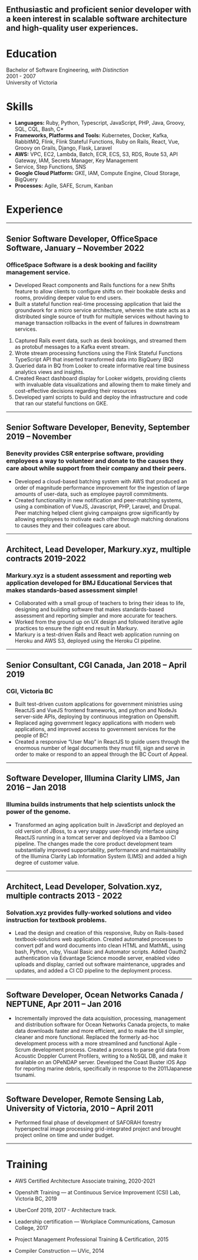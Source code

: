 
## Enthusiastic and proficient senior developer with a keen interest in scalable software architecture and high-quality user experiences.
# Education
Bachelor of Software Engineering, <em>with Distinction</em><br/>
2001 - 2007 <br/>
University of Victoria
# Skills
* **Languages:** Ruby, Python, Typescript, JavaScript, PHP, Java, Groovy, SQL, CQL, Bash, C*
* **Frameworks, Platforms and Tools:** Kubernetes, Docker, Kafka,
  RabbitMQ, Flink, Flink Stateful Functions, Ruby on Rails, React, Vue, Groovy on Grails, Django, Flask, Laravel
* **AWS:** VPC, EC2, Lambda, Batch, ECR, ECS, S3, RDS, Route 53, API Gateway, IAM, Secrets Manager, Key Management
* Service, Step Functions, SNS
* **Google Cloud Platform:** GKE, IAM, Compute Engine, Cloud Storage, BigQuery
* **Processes:** Agile, SAFE, Scrum, Kanban

# Experience
----
## Senior Software Developer, OfficeSpace Software, January – November 2022
### OfficeSpace Software is a desk booking and facility management service.
* Developed React components and Rails functions for a new Shifts feature to allow clients to configure shifts on their bookable desks and rooms, providing deeper value to end users.
* Built a stateful function real-time processing application that laid the groundwork for a micro service architecture, wherein the state acts as a distributed single source of truth for multiple services without having to manage transaction rollbacks in the event of failures in downstream services.
1.	Captured Rails event data, such as desk bookings, and streamed them as protobuf messages to a Kafka event stream.
2.	Wrote stream processing functions using the Flink Stateful Functions TypeScript API that inserted transformed data into BigQuery (BQ)
3.	Queried data in BQ from Looker to create informative real time business analytics views and insights.
4.	Created React dashboard display for Looker widgets, providing clients with invaluable data visualizations and allowing them to make timely and cost-effective decisions regarding their resources
5.	Developed yaml scripts to build and deploy the infrastructure and code that ran our stateful functions on GKE.

----
## Senior Software Developer, Benevity, September 2019 – November
### Benevity provides CSR enterprise software, providing employees a way to volunteer and donate to the causes they care about while support from their company and their peers.
* Developed a cloud-based batching system with AWS that produced an order of magnitude performance improvement for the ingestion of large amounts of user-data, such as employee payroll commitments.
* Created functionality in new notification and peer-matching systems, using a combination of VueJS, Javascript, PHP, Laravel, and Drupal. Peer matching helped client giving campaigns grow significantly by allowing employees to motivate each other through matching donations to causes they and their colleagues care about.

----
## Architect, Lead Developer, Markury.xyz, multiple contracts 2019-2022
### Markury.xyz is a student assessment and reporting web application developed for BMJ Educational Services that makes standards-based assessment simple!
* Collaborated with a small group of teachers to bring their ideas to life, designing and building software that makes standards-based assessment and reporting simpler and more accurate for teachers.
* Worked from the ground up on UX design and followed iterative agile practices to ensure the right end result in Markury.
* Markury is a test-driven Rails and React web application running on Heroku and AWS S3, deployed using the Heroku CI pipeline.

----
## Senior Consultant, CGI Canada, Jan 2018 – April 2019
### CGI, Victoria BC
* Built test-driven custom applications for government ministries using ReactJS and VueJS frontend frameworks, and python and NodeJs server-side APIs, deploying by continuous integration on Openshift.
* Replaced aging government legacy applications with modern web applications, and improved access to government services for the people of BC!
* Created a responsive “User Map” in ReactJS to guide users through the enormous number of legal documents they must fill, sign and serve in order to make or respond to an appeal through the BC Court of Appeal.

----
## Software Developer, Illumina Clarity LIMS, Jan 2016 – Jan 2018
### Illumina builds instruments that help scientists unlock the power of the genome.
* Transformed an aging application built in JavaScript and deployed an old version of JBoss, to a very snappy user-friendly interface using ReactJS running in a tomcat server and deployed via a Bamboo CI pipeline.  The changes made the core product development team substantially improved supportability, performance and maintainability of the Illumina Clarity Lab Information System (LIMS) and added a high degree of customer value.

----
## Architect, Lead Developer, Solvation.xyz, multiple contracts 2013 - 2022
### Solvation.xyz provides fully-worked solutions and video instruction for textbook problems.
* Lead the design and creation of this responsive, Ruby on Rails-based textbook-solutions web application.  Created automated processes to convert pdf and word documents into clean HTML and MathML, using bash, Python, ruby, Visual Basic and Automator scripts.  Added Oauth2 authentication via Edvantage Science moodle server, enabled video uploads and display, carried out software maintenance, upgrades and updates, and added a CI CD pipeline to the deployment process.

----
## Software Developer, Ocean Networks Canada / NEPTUNE, Apr 2011 – Jan 2016
* Incrementally improved the data acquisition, processing, management and distribution software for Ocean Networks Canada projects, to make data downloads faster and more efficient, and to make the UI simpler, cleaner and more functional.  Replaced the formerly ad-hoc development process with a more streamlined and functional Agile - Scrum development process. Created a process to parse grid data from Acoustic Doppler Current Profilers, writing to a NoSQL DB, and make it available on an OPeNDAP server.  Developed the Coast Buster iOS App for reporting marine debris, specifically in response to the 2011Japanese tsunami.

----
## Software Developer, Remote Sensing Lab, University of Victoria, 2010 – April 2011
* Performed final phase of development of SAFORAH forestry hyperspectral image processing grid-integrated project and brought project online on time and under budget.

----
# Training
* AWS Certified Architecture Associate training, 2020-2021
* Openshift Training — at Continuous Service Improvement (CSI) Lab, Victoria BC, 2019
* UberConf 2019, 2017 - Architecture track.

* Leadership certification — Workplace Communications, Camosun College, 2017
* Project Management Professional Training & Certification, 2015
* Compiler Construction — UVic, 2014
